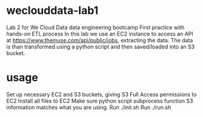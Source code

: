 # weclouddata-lab1
Lab 2 for We Cloud Data data engineering bootcamp
First practice with hands-on ETL process
In this lab we use an EC2 instance to access an API at https://www.themuse.com/api/public/jobs, extracting the data.
The data is than transformed using a python script and then saved/loaded into an S3 bucket.

# usage
Set up necessary EC2 and S3 buckets, giving S3 Full Access permissions to EC2
Install all files to EC2
Make sure python script subprocess function S3 information matches what you are using.
Run ./init.sh
Run ./run.sh
